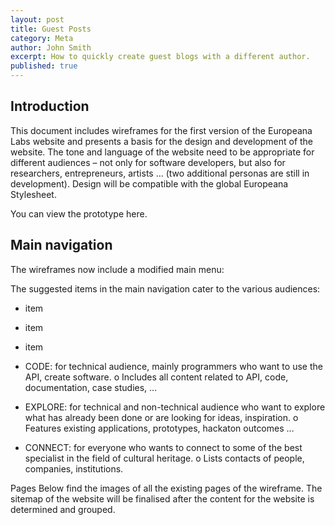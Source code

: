 ```yaml
---
layout: post
title: Guest Posts
category: Meta
author: John Smith
excerpt: How to quickly create guest blogs with a different author.
published: true
---
```


## Introduction
This document includes wireframes for the first version of the Europeana Labs website and presents a basis for the design and development of the website.
The tone and language of the website need to be appropriate for different audiences – not only for software developers, but also for researchers, entrepreneurs, artists … (two additional personas are still in development).
Design will be compatible with the global Europeana Stylesheet.

You can view the prototype here.

## Main navigation
The wireframes now include a modified main menu:
 

The suggested items in the main navigation cater to the various audiences:
- item
- item
- item

-	CODE: for technical audience, mainly programmers who want to use the API, create software.
o	Includes all content related to API, code, documentation, case studies, …
-	EXPLORE: for technical and non-technical audience who want to explore what has already been done or are looking for ideas, inspiration.
o	Features existing applications, prototypes, hackaton outcomes …
-	CONNECT: for everyone who wants to connect to some of the best specialist in the field of cultural heritage.
o	Lists contacts of people, companies, institutions.

Pages
Below find the images of all the existing pages of the wireframe.
The sitemap of the website will be finalised after the content for the website is determined and grouped.
